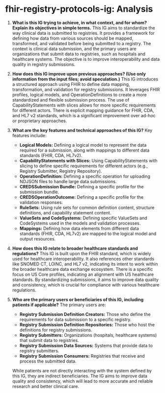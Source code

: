 # fhir-registry-protocols-ig: Analysis

1.  **What is this IG trying to achieve, in what context, and for whom? Explain its objectives in simple terms.**
    This IG aims to standardize the way clinical data is submitted to registries. It provides a framework for defining how data from various sources should be mapped, transformed, and validated before being submitted to a registry. The context is clinical data submission, and the primary users are organizations that submit data to registries, such as hospitals and healthcare systems. The objective is to improve interoperability and data quality in registry submissions.

2.  **How does this IG improve upon previous approaches? (Use only information from the input files; avoid speculation.)**
    This IG introduces a structured approach using FHIR to define data mapping, transformation, and validation for registry submissions. It leverages FHIR profiles, logical models, and OperationDefinitions to create a more standardized and flexible submission process. The use of CapabilityStatements with slices allows for more specific requirements for different actors. There is explicit mapping guidance for FHIR, CDA, and HL7 v2 standards, which is a significant improvement over ad-hoc or proprietary approaches.

3.  **What are the key features and technical approaches of this IG?**
    Key features include:
    *   **Logical Models:** Defining a logical model to represent the data required for a submission, along with mappings to different data standards (FHIR, CDA, HL7v2).
    *   **CapabilityStatements with Slices:** Using CapabilityStatements with slicing to define specific requirements for different actors (e.g., Registry Submitter, Registry Repository).
    *   **OperationDefinition:** Defining a specific operation for uploading NDJSON files to handle large data submissions.
    *   **CREDSSubmission Bundle:** Defining a specific profile for the submission bundle.
    *   **CREDSOperationOutcome:** Defining a specific profile for the validation responses.
    *   **RuleSets:** Using rule sets for common definition content, structure definitions, and capability statement content.
    *   **ValueSets and CodeSystems:** Defining specific ValueSets and CodeSystems used in the models and validation processes.
    *   **Mappings:** Defining how data elements from different data standards (FHIR, CDA, HL7v2) are mapped to the logical model and output resources.

4.  **How does this IG relate to broader healthcare standards and regulations?**
    This IG is built upon the FHIR standard, which is widely used for healthcare interoperability. It also references other standards like SNOMED CT, LOINC, and HL7 v2, indicating its intent to work within the broader healthcare data exchange ecosystem. There is a specific focus on US Core profiles, indicating an alignment with US healthcare standards. By standardizing submissions, it aims to improve data quality and consistency, which is crucial for compliance with various healthcare regulations.

5.  **Who are the primary users or beneficiaries of this IG, including patients if applicable?**
    The primary users are:
    *   **Registry Submission Definition Creators:** Those who define the requirements for data submission to a specific registry.
    *   **Registry Submission Definition Repositories:** Those who host the definitions for registry submissions.
    *   **Registry Submitters:** Organizations (hospitals, healthcare systems) that submit data to registries.
    *   **Registry Submission Data Sources:** Systems that provide data to registry submitters.
    *   **Registry Submission Consumers:** Registries that receive and process the submitted data.

    While patients are not directly interacting with the system defined by this IG, they are indirect beneficiaries.  The IG aims to improve data quality and consistency, which will lead to more accurate and reliable research and better clinical care.
